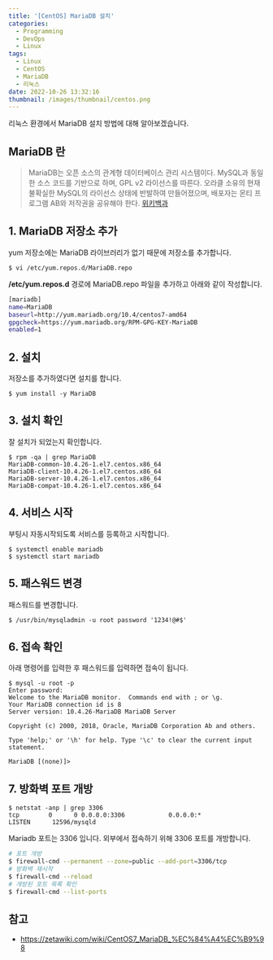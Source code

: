 ```yaml
---
title: '[CentOS] MariaDB 설치'
categories:
  - Programming
  - DevOps
  - Linux
tags:
  - Linux
  - CentOS
  - MariaDB
  - 리눅스
date: 2022-10-26 13:32:16
thumbnail: /images/thumbnail/centos.png
---
```


리눅스 환경에서 MariaDB 설치 방법에 대해 알아보겠습니다.

## MariaDB 란

> MariaDB는 오픈 소스의 관계형 데이터베이스 관리 시스템이다. MySQL과 동일한 소스 코드를 기반으로 하며, GPL v2 라이선스를 따른다. 오라클 소유의 현재 불확실한 MySQL의 라이선스 상태에 반발하여 만들어졌으며, 배포자는 몬티 프로그램 AB와 저작권을 공유해야 한다.
> [위키백과](https://ko.wikipedia.org/wiki/MariaDB)

## 1. MariaDB 저장소 추가

yum 저장소에는 MariaDB 라이브러리가 없기 때문에 저장소를 추가합니다.

```shell
$ vi /etc/yum.repos.d/MariaDB.repo
```

**/etc/yum.repos.d** 경로에 MariaDB.repo 파일을 추가하고 아래와 같이 작성합니다.

```bash
[mariadb]
name=MariaDB
baseurl=http://yum.mariadb.org/10.4/centos7-amd64
gpgcheck=https://yum.mariadb.org/RPM-GPG-KEY-MariaDB
enabled=1
```

## 2. 설치

저장소를 추가하였다면 설치를 합니다.

```shell
$ yum install -y MariaDB
```

## 3. 설치 확인

잘 설치가 되었는지 확인합니다.

```shell
$ rpm -qa | grep MariaDB
MariaDB-common-10.4.26-1.el7.centos.x86_64
MariaDB-client-10.4.26-1.el7.centos.x86_64
MariaDB-server-10.4.26-1.el7.centos.x86_64
MariaDB-compat-10.4.26-1.el7.centos.x86_64
```

## 4. 서비스 시작

부팅시 자동시작되도록 서비스를 등록하고 시작합니다.

```shell
$ systemctl enable mariadb
$ systemctl start mariadb
```

## 5. 패스워드 변경

패스워드를 변경합니다.

```shell
$ /usr/bin/mysqladmin -u root password '1234!@#$'
```

## 6. 접속 확인

아래 명령어를 입력한 후 패스워드를 입력하면 접속이 됩니다.

```shell
$ mysql -u root -p
Enter password:
Welcome to the MariaDB monitor.  Commands end with ; or \g.
Your MariaDB connection id is 8
Server version: 10.4.26-MariaDB MariaDB Server

Copyright (c) 2000, 2018, Oracle, MariaDB Corporation Ab and others.

Type 'help;' or '\h' for help. Type '\c' to clear the current input statement.

MariaDB [(none)]>
```

## 7. 방화벽 포트 개방

```shell
$ netstat -anp | grep 3306
tcp        0      0 0.0.0.0:3306            0.0.0.0:*               LISTEN      12596/mysqld
```

Mariadb 포트는 3306 입니다. 외부에서 접속하기 위해 3306 포트를 개방합니다.

```bash
# 포트 개방
$ firewall-cmd --permanent --zone=public --add-port=3306/tcp
# 방화벽 재시작
$ firewall-cmd --reload
# 개방된 포트 목록 확인
$ firewall-cmd --list-ports
```

## 참고

- https://zetawiki.com/wiki/CentOS7_MariaDB_%EC%84%A4%EC%B9%98
